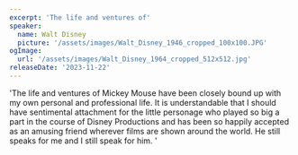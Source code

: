 ```yaml
---
excerpt: 'The life and ventures of'
speaker:
  name: Walt Disney
  picture: '/assets/images/Walt_Disney_1946_cropped_100x100.JPG'
ogImage:
  url: '/assets/images/Walt_Disney_1964_cropped_512x512.jpg'
releaseDate: '2023-11-22'
---
```


'The life and ventures of Mickey Mouse have been closely bound up with my own personal and professional life. It is understandable that I should have sentimental attachment for the little personage who played so big a part in the course of Disney Productions and has been so happily accepted as an amusing friend wherever films are shown around the world. He still speaks for me and I still speak for him.'

